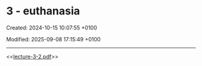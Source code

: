 # 3 - euthanasia

Created: 2024-10-15 10:07:55 +0100

Modified: 2025-09-08 17:15:49 +0100

---

<<[lecture-3-2.pdf](../../../media/lecture-3-2.pdf)>>

